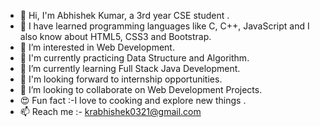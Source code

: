 - 👋 Hi, I'm Abhishek Kumar, a 3rd year  CSE student .
- 🚀 I have learned programming languages like C, C++, JavaScript and I also know about HTML5, CSS3 and Bootstrap.
- 👀 I’m interested in Web Development. 
- 🌴 I'm currently practicing Data Structure and Algorithm.
- 🌱 I’m currently learning Full Stack Java Development.
- 🔎 I'm looking forward to internship opportunities.
- 💞️ I’m looking to collaborate on Web Development Projects.
- 😍 Fun fact :-I love to cooking and explore new things .
- 📫 Reach me :- krabhishek0321@gmail.com
